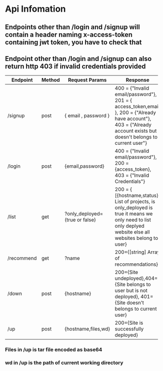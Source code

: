 # Api Infomation

## Endpoints other than **/login** and **/signup** will contain a header naming **x-access-token** containing jwt token, you have to check that

## Endpoint other than /login and /signup can also return http 403 if invalid credentials provided

| Endpoint | Method | Request Params | Response|
|----------|-----|----------------|---------|
| /signup  |post| {  email , password   } | 400 = {"Invalid email/password"}, 201 =  { access_token,email }, 200 = {"Already have account"}, 403 = {"Already account exists but doesn't belongs to current user"}| 
| /login | post| {email,password} | 400 = {"Invalid email/password"}, 200 = {access_token}, 403 = {"Invalid Credentials"} |
| /list | get| ?only_deployed=(true or false) | 200 = { [{hostname,status}] List of projects, is only_deployed is true it means we only need to list only deplyed website else all websites belong to user}|
| /recommend|get|?name|200={[string] Array of recommendations}|
| /down|post|{hostname}|200={Site undeployed},404={Site belongs to user but is not deployed}, 401={Site doesn't belongs to current user}|
 | /up |post|{hostname,files,wd}|200={Site is successfully deployed} |

### Files in /up is tar file encoded as base64
### wd in /up is the path of current working directory